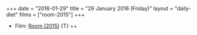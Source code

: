 +++
date = "2016-01-29"
title = "29 January 2016 (Friday)"
layout = "daily-diet"
films = ["room-2015"]
+++


* Film: [Room (2015)](/films/room-2015) {T} ++